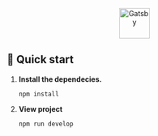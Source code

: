 <p align="center">
  <a href="https://www.gatsbyjs.com/?utm_source=starter&utm_medium=readme&utm_campaign=minimal-starter-ts">
    <img alt="Gatsby" src="https://www.gatsbyjs.com/Gatsby-Monogram.svg" width="60" />
  </a>
</p>


## 🚀 Quick start

1.  **Install the dependecies.**

    ```shell
    npm install
    ```

2.  **View project**


    ```shell
    npm run develop
    ```




